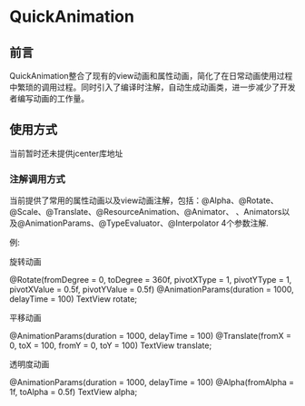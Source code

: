 # QuickAnimation
## 前言
QuickAnimation整合了现有的view动画和属性动画，简化了在日常动画使用过程中繁琐的调用过程。同时引入了编译时注解，自动生成动画类，进一步减少了开发者编写动画的工作量。
## 使用方式
当前暂时还未提供jcenter库地址
### 注解调用方式
当前提供了常用的属性动画以及view动画注解，包括：@Alpha、@Rotate、@Scale、@Translate、@ResourceAnimation、@Animator、
、Animators以及@AnimationParams、@TypeEvaluator、@Interpolator 4个参数注解.

例:         

旋转动画

@Rotate(fromDegree = 0, toDegree = 360f, pivotXType = 1, pivotYType = 1, pivotXValue = 0.5f, pivotYValue = 0.5f)
@AnimationParams(duration = 1000, delayTime = 100)
TextView rotate;

平移动画                    

@AnimationParams(duration = 1000, delayTime = 100)
@Translate(fromX = 0, toX = 100, fromY = 0, toY = 100)
TextView translate;

透明度动画

@AnimationParams(duration = 1000, delayTime = 100)
@Alpha(fromAlpha = 1f, toAlpha = 0.5f)
TextView alpha;

